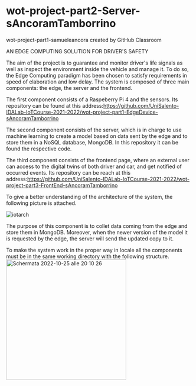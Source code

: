 # wot-project-part2-Server-sAncoramTamborrino
wot-project-part1-samueleancora created by GitHub Classroom

AN EDGE COMPUTING SOLUTION FOR DRIVER'S SAFETY

The aim of the project is to guarantee and monitor driver's life signals as well as inspect the environment inside the vehicle and manage it. To do so, the Edge Computing paradigm has been chosen to satisfy requirements in speed of elaboration and low delay. The system is composed of three main components: the edge, the server and the frontend.

The first component consists of a Raspeberry Pi 4 and the sensors. Its repository can be found at this address:https://github.com/UniSalento-IDALab-IoTCourse-2021-2022/wot-project-part1-EdgeDevice-sAncoramTamborrino

The second component consists of the server, which is in charge to use machine learning to create a model based on data sent by the edge and to store them in a NoSQL database, MongoDB. In this repository it can be found the respective code.

The third component consists of the frontend page, where an external user can access to the digital twins of both driver and car, and get notified of occurred events. Its repository can be reach at this address:https://github.com/UniSalento-IDALab-IoTCourse-2021-2022/wot-project-part3-FrontEnd-sAncoramTamborrino

To give a better understanding of the architecture of the system, the following picture is attached.


![iotarch](https://user-images.githubusercontent.com/106089600/202003221-f3a556e3-e22e-4b43-8f91-3e7255d2c3a8.png)

The purpose of this component is to collet data coming from the edge and store them in MongoDB. Moreover, when the newer version of the model it is requested by the edge, the server will send the updated copy to it.

To make the system work in the proper way in locale all the components must be in the same working directory with the following structure.
<img width="325" alt="Schermata 2022-10-25 alle 20 10 26" src="https://user-images.githubusercontent.com/106089600/205872210-a101832e-da61-409f-aff4-4272cc91ea53.png">
